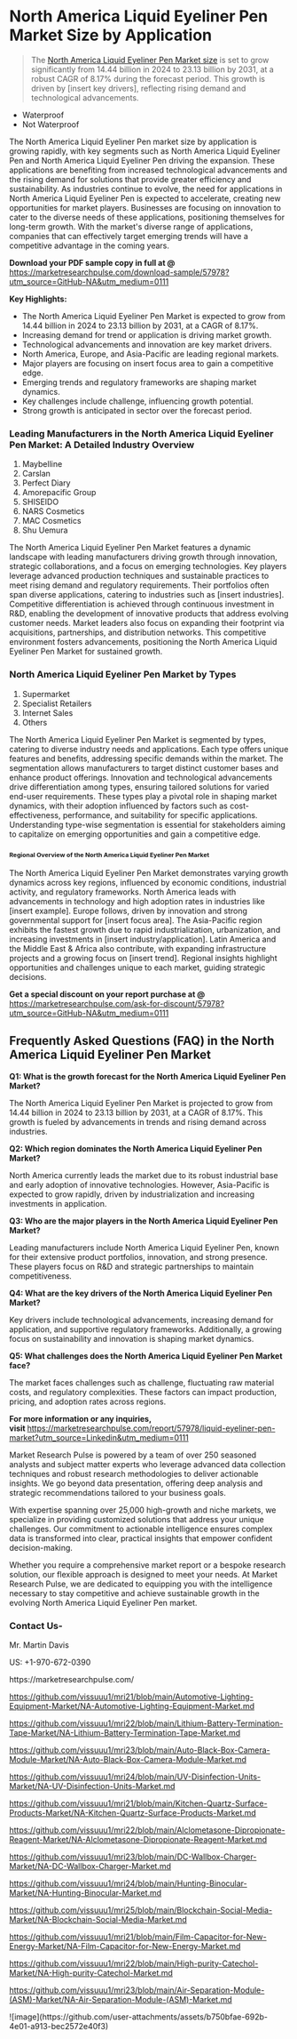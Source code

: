 <h1>North America Liquid Eyeliner Pen Market&nbsp;Size by Application</h1><blockquote><p>The <a href="https://marketresearchpulse.com/download-sample/57978?utm_source=GitHub-NA&amp;utm_medium=0111">North America Liquid Eyeliner Pen Market size</a> is set to grow significantly from 14.44 billion in 2024 to 23.13 billion by 2031, at a robust CAGR of 8.17% during the forecast period. This growth is driven by [insert key drivers], reflecting rising demand and technological advancements.</p></blockquote><ul><li>Waterproof<li> Not Waterproof</li></ul><p>The North America Liquid Eyeliner Pen market size by application is growing rapidly, with key segments such as North America Liquid Eyeliner Pen and North America Liquid Eyeliner Pen driving the expansion. These applications are benefiting from increased technological advancements and the rising demand for solutions that provide greater efficiency and sustainability. As industries continue to evolve, the need for applications in North America Liquid Eyeliner Pen is expected to accelerate, creating new opportunities for market players. Businesses are focusing on innovation to cater to the diverse needs of these applications, positioning themselves for long-term growth. With the market's diverse range of applications, companies that can effectively target emerging trends will have a competitive advantage in the coming years.</p><p><strong>Download your PDF sample copy in full at @ </strong><a href="https://marketresearchpulse.com/download-sample/57978?utm_source=GitHub-NA&amp;utm_medium=0111">https://marketresearchpulse.com/download-sample/57978?utm_source=GitHub-NA&amp;utm_medium=0111</a></p><p><strong>Key Highlights: </strong></p><ul><li>The North America Liquid Eyeliner Pen Market is expected to grow from 14.44 billion in 2024 to 23.13 billion by 2031, at a CAGR of 8.17%.</li><li>Increasing demand for trend or application is driving market growth.</li><li>Technological advancements and innovation are key market drivers.</li><li>North America, Europe, and Asia-Pacific are leading regional markets.</li><li>Major players are focusing on insert focus area to gain a competitive edge.</li><li>Emerging trends and regulatory frameworks are shaping market dynamics.</li><li>Key challenges include challenge, influencing growth potential.</li><li>Strong growth is anticipated in sector over the forecast period.</li></ul><h3>Leading Manufacturers in the North America Liquid Eyeliner Pen Market: A Detailed Industry Overview</h3><ol><li>Maybelline</li><li>Carslan</li><li>Perfect Diary</li><li>Amorepacific Group</li><li>SHISEIDO</li><li>NARS Cosmetics</li><li>MAC Cosmetics</li><li>Shu Uemura</li></ol><div class="flex max-w-full flex-col flex-grow"><div class="min-h-8 text-message flex w-full flex-col items-end gap-2 whitespace-normal break-words [.text-message+&amp;]:mt-5" dir="auto" data-message-author-role="assistant" data-message-id="fd8432e4-4910-450d-b182-61b7bfb0a01f" data-message-model-slug="gpt-4o"><div class="flex w-full flex-col gap-1 empty:hidden first:pt-[3px]"><div class="markdown prose w-full break-words dark:prose-invert light"><p>The North America Liquid Eyeliner Pen Market features a dynamic landscape with leading manufacturers driving growth through innovation, strategic collaborations, and a focus on emerging technologies. Key players leverage advanced production techniques and sustainable practices to meet rising demand and regulatory requirements. Their portfolios often span diverse applications, catering to industries such as [insert industries]. Competitive differentiation is achieved through continuous investment in R&amp;D, enabling the development of innovative products that address evolving customer needs. Market leaders also focus on expanding their footprint via acquisitions, partnerships, and distribution networks. This competitive environment fosters advancements, positioning the North America Liquid Eyeliner Pen Market for sustained growth.</p></div></div></div></div><h3>North America Liquid Eyeliner Pen Market by Types</h3><ol><li>Supermarket<li> Specialist Retailers<li> Internet Sales<li> Others</li></ol><div class="flex max-w-full flex-col flex-grow"><div class="min-h-8 text-message flex w-full flex-col items-end gap-2 whitespace-normal break-words [.text-message+&amp;]:mt-5" dir="auto" data-message-author-role="assistant" data-message-id="084470be-0bb7-4664-bddf-5156b4f41249" data-message-model-slug="gpt-4o-mini"><div class="flex w-full flex-col gap-1 empty:hidden first:pt-[3px]"><div class="markdown prose w-full break-words dark:prose-invert light"><p>The North America Liquid Eyeliner Pen Market is segmented by types, catering to diverse industry needs and applications. Each type offers unique features and benefits, addressing specific demands within the market. The segmentation allows manufacturers to target distinct customer bases and enhance product offerings. Innovation and technological advancements drive differentiation among types, ensuring tailored solutions for varied end-user requirements. These types play a pivotal role in shaping market dynamics, with their adoption influenced by factors such as cost-effectiveness, performance, and suitability for specific applications. Understanding type-wise segmentation is essential for stakeholders aiming to capitalize on emerging opportunities and gain a competitive edge.</p></div></div></div></div><h3><span style="font-size: 11px;">Regional Overview of the North America Liquid Eyeliner Pen Market</span></h3><div class="flex max-w-full flex-col flex-grow"><div class="min-h-8 text-message flex w-full flex-col items-end gap-2 whitespace-normal break-words [.text-message+&amp;]:mt-5" dir="auto" data-message-author-role="assistant" data-message-id="e9038762-ce64-4e30-91c9-9bd413514231" data-message-model-slug="gpt-4o-mini"><div class="flex w-full flex-col gap-1 empty:hidden first:pt-[3px]"><div class="markdown prose w-full break-words dark:prose-invert light"><p>The North America Liquid Eyeliner Pen Market demonstrates varying growth dynamics across key regions, influenced by economic conditions, industrial activity, and regulatory frameworks. North America leads with advancements in technology and high adoption rates in industries like [insert example]. Europe follows, driven by innovation and strong governmental support for [insert focus area]. The Asia-Pacific region exhibits the fastest growth due to rapid industrialization, urbanization, and increasing investments in [insert industry/application]. Latin America and the Middle East &amp; Africa also contribute, with expanding infrastructure projects and a growing focus on [insert trend]. Regional insights highlight opportunities and challenges unique to each market, guiding strategic decisions.</p></div></div></div></div><p><strong>Get a special discount on your report purchase at @ </strong><a href="https://marketresearchpulse.com/ask-for-discount/57978?utm_source=GitHub-NA&amp;utm_medium=0111">https://marketresearchpulse.com/ask-for-discount/57978?utm_source=GitHub-NA&amp;utm_medium=0111</a></p><h2>Frequently Asked Questions (FAQ) in the North America Liquid Eyeliner Pen Market</h2><p><strong>Q1: What is the growth forecast for the North America Liquid Eyeliner Pen Market?</strong></p><p>The North America Liquid Eyeliner Pen Market is projected to grow from 14.44 billion in 2024 to 23.13 billion by 2031, at a CAGR of 8.17%. This growth is fueled by advancements in trends and rising demand across industries.</p><p><strong>Q2: Which region dominates the North America Liquid Eyeliner Pen Market?</strong></p><p>North America currently leads the market due to its robust industrial base and early adoption of innovative technologies. However, Asia-Pacific is expected to grow rapidly, driven by industrialization and increasing investments in application.</p><p><strong>Q3: Who are the major players in the North America Liquid Eyeliner Pen Market?</strong></p><p>Leading manufacturers include North America Liquid Eyeliner Pen, known for their extensive product portfolios, innovation, and strong presence. These players focus on R&amp;D and strategic partnerships to maintain competitiveness.</p><p><strong>Q4: What are the key drivers of the North America Liquid Eyeliner Pen Market?</strong></p><p>Key drivers include technological advancements, increasing demand for application, and supportive regulatory frameworks. Additionally, a growing focus on sustainability and innovation is shaping market dynamics.</p><p><strong>Q5: What challenges does the North America Liquid Eyeliner Pen Market face?</strong></p><p>The market faces challenges such as challenge, fluctuating raw material costs, and regulatory complexities. These factors can impact production, pricing, and adoption rates across regions.</p><p><strong>For more information or any inquiries, visit&nbsp;</strong><a href="https://marketresearchpulse.com/report/57978/liquid-eyeliner-pen-market?utm_source=Linkedin&utm_medium=0111">https://marketresearchpulse.com/report/57978/liquid-eyeliner-pen-market?utm_source=Linkedin&utm_medium=0111</a></p><p>Market Research Pulse is powered by a team of over 250 seasoned analysts and subject matter experts who leverage advanced data collection techniques and robust research methodologies to deliver actionable insights. We go beyond data presentation, offering deep analysis and strategic recommendations tailored to your business goals.</p><p>With expertise spanning over 25,000 high-growth and niche markets, we specialize in providing customized solutions that address your unique challenges. Our commitment to actionable intelligence ensures complex data is transformed into clear, practical insights that empower confident decision-making.</p><p>Whether you require a comprehensive market report or a bespoke research solution, our flexible approach is designed to meet your needs. At Market Research Pulse, we are dedicated to equipping you with the intelligence necessary to stay competitive and achieve sustainable growth in the evolving North America Liquid Eyeliner Pen market.</p><h3><strong>Contact Us-</strong></h3><p>Mr. Martin Davis</p><p>US: +1-970-672-0390</p><p>https://marketresearchpulse.com/</p><p><a href="https://github.com/vissuuu1/mri21/blob/main/Automotive-Lighting-Equipment-Market/NA-Automotive-Lighting-Equipment-Market.md">https://github.com/vissuuu1/mri21/blob/main/Automotive-Lighting-Equipment-Market/NA-Automotive-Lighting-Equipment-Market.md</a></p><p><a href="https://github.com/vissuuu1/mri22/blob/main/Lithium-Battery-Termination-Tape-Market/NA-Lithium-Battery-Termination-Tape-Market.md">https://github.com/vissuuu1/mri22/blob/main/Lithium-Battery-Termination-Tape-Market/NA-Lithium-Battery-Termination-Tape-Market.md</a></p><p><a href="https://github.com/vissuuu1/mri23/blob/main/Auto-Black-Box-Camera-Module-Market/NA-Auto-Black-Box-Camera-Module-Market.md">https://github.com/vissuuu1/mri23/blob/main/Auto-Black-Box-Camera-Module-Market/NA-Auto-Black-Box-Camera-Module-Market.md</a></p><p><a href="https://github.com/vissuuu1/mri24/blob/main/UV-Disinfection-Units-Market/NA-UV-Disinfection-Units-Market.md">https://github.com/vissuuu1/mri24/blob/main/UV-Disinfection-Units-Market/NA-UV-Disinfection-Units-Market.md</a></p><p><a href="https://github.com/vissuuu1/mri21/blob/main/Kitchen-Quartz-Surface-Products-Market/NA-Kitchen-Quartz-Surface-Products-Market.md">https://github.com/vissuuu1/mri21/blob/main/Kitchen-Quartz-Surface-Products-Market/NA-Kitchen-Quartz-Surface-Products-Market.md</a></p><p><a href="https://github.com/vissuuu1/mri22/blob/main/Alclometasone-Dipropionate-Reagent-Market/NA-Alclometasone-Dipropionate-Reagent-Market.md">https://github.com/vissuuu1/mri22/blob/main/Alclometasone-Dipropionate-Reagent-Market/NA-Alclometasone-Dipropionate-Reagent-Market.md</a></p><p><a href="https://github.com/vissuuu1/mri23/blob/main/DC-Wallbox-Charger-Market/NA-DC-Wallbox-Charger-Market.md">https://github.com/vissuuu1/mri23/blob/main/DC-Wallbox-Charger-Market/NA-DC-Wallbox-Charger-Market.md</a></p><p><a href="https://github.com/vissuuu1/mri24/blob/main/Hunting-Binocular-Market/NA-Hunting-Binocular-Market.md">https://github.com/vissuuu1/mri24/blob/main/Hunting-Binocular-Market/NA-Hunting-Binocular-Market.md</a></p><p><a href="https://github.com/vissuuu1/mri25/blob/main/Blockchain-Social-Media-Market/NA-Blockchain-Social-Media-Market.md">https://github.com/vissuuu1/mri25/blob/main/Blockchain-Social-Media-Market/NA-Blockchain-Social-Media-Market.md</a></p><p><a href="https://github.com/vissuuu1/mri21/blob/main/Film-Capacitor-for-New-Energy-Market/NA-Film-Capacitor-for-New-Energy-Market.md">https://github.com/vissuuu1/mri21/blob/main/Film-Capacitor-for-New-Energy-Market/NA-Film-Capacitor-for-New-Energy-Market.md</a></p><p><a href="https://github.com/vissuuu1/mri22/blob/main/High-purity-Catechol-Market/NA-High-purity-Catechol-Market.md">https://github.com/vissuuu1/mri22/blob/main/High-purity-Catechol-Market/NA-High-purity-Catechol-Market.md</a></p><p><a href="https://github.com/vissuuu1/mri23/blob/main/Air-Separation-Module-(ASM)-Market/NA-Air-Separation-Module-(ASM)-Market.md">https://github.com/vissuuu1/mri23/blob/main/Air-Separation-Module-(ASM)-Market/NA-Air-Separation-Module-(ASM)-Market.md</a></p>
![image](https://github.com/user-attachments/assets/b750bfae-692b-4e01-a913-bec2572e40f3)

